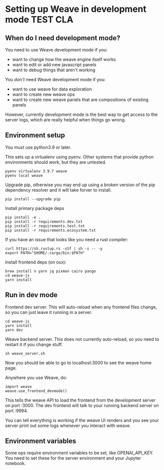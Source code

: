 # Setting up Weave in development mode TEST CLA

## When do I need development mode?

You need to use Weave development mode if you:

- want to change how the weave engine itself works
- want to edit or add new javascript panels
- want to debug things that aren't working

You _don't_ need Weave development mode if you:

- want to use weave for data exploration
- want to create new weave ops
- want to create new weave panels that are compositions of existing panels

However, currently development mode is the best way to get access to the server logs, which are really helpful when things go wrong.

## Environment setup

You must use python3.9 or later.

This sets up a virtualenv using pyenv. Other systems that provide
python environments should work, but they are untested.

```
pyenv virtualenv 3.9.7 weave
pyenv local weave
```

Upgrade pip, otherwise you may end up using a broken version
of the pip dependency resolver and it will take forver to install.

```
pip install --upgrade pip
```

Install primary package deps

```
pip install -e .
pip install -r requirements.dev.txt
pip install -r requirements.test.txt
pip install -r requirements.ecosystem.txt
```

If you have an issue that looks like you need a rust compiler:

```
curl https://sh.rustup.rs -sSf | sh -s -- -y
export PATH="$HOME/.cargo/bin:$PATH"
```

Install frontend deps (on osx):

```
brew install n yarn jq pixman cairo pango
cd weave-js
yarn install
```

## Run in dev mode

Frontend dev server. This will auto-reload when any frontend files change, so you can just leave it running in a server.

```
cd weave-js
yarn install
yarn dev
```

Weave backend server. This does not currently auto-reload, so you need to restart it if you change stuff.

```
sh weave_server.sh
```

Now you should be able to go to localhost:3000 to see the weave home page.

Anywhere you use Weave, do:

```
import weave
weave.use_frontend_devmode()
```

This tells the weave API to load the frontend from the development server on port :3000. The dev frontend will talk to your running backend server on port :9994.

You can tell everything is working if the weave UI renders and you see your server print out some logs whenever you interact with weave.

## Environment variables

Some ops require environment variables to be set, like OPENAI_API_KEY. You need to set these for the server environment and your Jupyter notebook.
